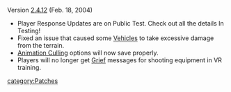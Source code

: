 Version [2.4.12](2.md.4.12) (Feb. 18, 2004)

- Player Response Updates are on Public Test. Check out all the
  details In Testing!
- Fixed an issue that caused some [Vehicles](../Vehicle.md) to
  take excessive damage from the terrain.
- [Animation Culling](../Animation_Culling.md) options will now
  save properly.
- Players will no longer get [Grief](../Grief_points.md) messages
  for shooting equipment in VR training.

[category:Patches](category:Patches.md)
